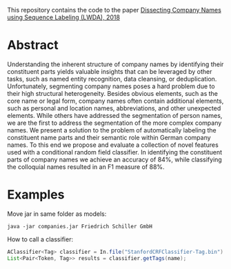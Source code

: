 

This repository contains the code to the paper [Dissecting Company Names using Sequence Labeling (LWDA), 2018](https://www.semanticscholar.org/paper/Dissecting-Company-Names-using-Sequence-Labeling-Loster-Hegner/88e21023dab6c6f312153912b0ddef56faa953d8)

# Abstract
Understanding the inherent structure of company names by identifying their constituent parts yields valuable insights that can be leveraged by other tasks, such as named entity recognition, data cleansing, or deduplication. Unfortunately, segmenting company names poses a hard problem due to their high structural heterogeneity. Besides obvious elements, such as the core name or legal form, company names often contain additional elements, such as personal and location names, abbreviations, and other unexpected elements. While others have addressed the segmentation of person names, we are the first to address the segmentation of the more complex company names. We present a solution to the problem of automatically labeling the constituent name parts and their semantic role within German company names. To this end we propose and evaluate a collection of novel features used with a conditional random field classifier. In identifying the constituent parts of company names we achieve an accuracy of 84%, while classifying the colloquial names resulted in an F1 measure of 88%.

# Examples
Move jar in same folder as models:

```Batchfile
java -jar companies.jar Friedrich Schiller GmbH
```

How to call a classifier:

```Java
AClassifier<Tag> classifier = In.file("StanfordCRFClassifier-Tag.bin").readObject();
List<Pair<Token, Tag>> results = classifier.getTags(name);
```
